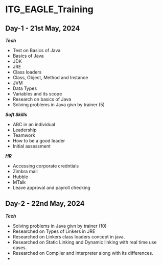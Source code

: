 # ITG_EAGLE_Training

## Day-1 - 21st May, 2024
***Tech***
- Test on Basics of Java
- Basics of Java
- JDK
- JRE
- Class loaders
- Class, Object, Method and Instance
- JVM
- Data Types
- Variables and its scope
- Research on basics of Java
- Solving problems in Java givn by trainer (5)

***Soft Skills***
- ABC in an individual
- Leadership
- Teamwork
- How to be a good leader
- Initial assessment

***HR***
- Accessing corporate credntials
- Zimbra mail
- Hubble
- MTalk
- Leave approval and payroll checking
 
## Day-2 - 22nd May, 2024
***Tech***
- Solving problems in Java givn by trainer (10)
- Researched on Types of Linkers in JRE
- Researched on Linkers class loaders concept in java.
- Researched on Static Linking and Dynamic linking with real time use cases.
- Researched on Compiler and Interpreter along with its differences.
- 
